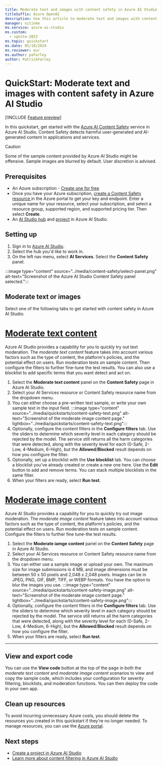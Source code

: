 ```yaml
---
title: Moderate text and images with content safety in Azure AI Studio
titleSuffix: Azure OpenAI
description: Use this article to moderate text and images with content safety in Azure AI Studio.
manager: nitinme
ms.service: azure-ai-studio
ms.custom:
  - ignite-2023
ms.topic: quickstart
ms.date: 05/10/2024
ms.reviewer: eur
ms.author: pafarley
author: PatrickFarley
---
```


# QuickStart: Moderate text and images with content safety in Azure AI Studio

[!INCLUDE [Feature preview](../includes/feature-preview.md)]

In this quickstart, get started with the [Azure AI Content Safety](/azure/ai-services/content-safety/overview) service in Azure AI Studio. Content Safety detects harmful user-generated and AI-generated content in applications and services. 

> [!CAUTION]
> Some of the sample content provided by Azure AI Studio might be offensive. Sample images are blurred by default. User discretion is advised.

## Prerequisites

* An Azure subscription - [Create one for free](https://azure.microsoft.com/free/cognitive-services/)
* Once you have your Azure subscription, <a href="https://aka.ms/acs-create"  title="Create a Content Safety resource"  target="_blank">create a Content Safety resource </a> in the Azure portal to get your key and endpoint. Enter a unique name for your resource, select your subscription, and select a resource group, supported region, and supported pricing tier. Then select **Create**.
* An [AI Studio hub](../how-to/create-azure-ai-resource.md) and [project](../how-to/create-projects.md) in Azure AI Studio. 

## Setting up

1. Sign in to [Azure AI Studio](https://ai.azure.com).
1. Select the hub you'd like to work in.
1. On the left nav menu, select **AI Services**. Select the **Content Safety** panel.

:::image type="content" source="../media/content-safety/select-panel.png" alt-text="Screenshot of the Azure AI Studio Content Safety panel selected.":::

## Moderate text or images

Select one of the following tabs to get started with content safety in Azure AI Studio.

# [Moderate text content](#tab/moderate-text-content)

Azure AI Studio provides a capability for you to quickly try out text moderation. The *moderate text content* feature takes into account various factors such as the type of content, the platform's policies, and the potential effect on users. Run moderation tests on sample content. Then configure the filters to further fine-tune the test results. You can also use a blocklist to add specific terms that you want detect and act on.

1. Select the **Moderate text content** panel on the **Content Safety** page in Azure AI Studio.
1. Select your AI Services resource or Content Safety resource name from the dropdown menu.
1. You can either choose a pre-written text sample, or write your own sample text in the input field.
    :::image type="content" source="../media/quickstarts/content-safety-text.png" alt-text="Screenshot of the moderate image content page." lightbox="../media/quickstarts/content-safety-text.png":::
1. Optionally, configure the content filters in the **Configure filters** tab. Use the sliders to determine which severity level in each category should be rejected by the model. The service still returns all the harm categories that were detected, along with the severity level for each (0-Safe, 2-Low, 4-Medium, 6-High), but the **Allowed**/**Blocked** result depends on how you configure the filter.
1. Optionally, set up a blocklist with the **Use blocklist** tab. You can choose a blocklist you've already created or create a new one here. Use the **Edit** button to add and remove terms. You can stack multiple blocklists in the same filter.
1. When your filters are ready, select **Run test**.

# [Moderate image content](#tab/moderate-image-content)

Azure AI Studio provides a capability for you to quickly try out image moderation. The *moderate image content* feature takes into account various factors such as the type of content, the platform's policies, and the potential effect on users. Run moderation tests on sample content. Configure the filters to further fine tune-the test results. 

1. Select the **Moderate iamge content** panel on the **Content Safety** page in Azure AI Studio.
1. Select your AI Services resource or Content Safety resource name from the dropdown menu.
1. You can either use a sample image or upload your own. The maximum size for image submissions is 4 MB, and image dimensions must be between 50 x 50 pixels and 2,048 x 2,048 pixels. Images can be in JPEG, PNG, GIF, BMP, TIFF, or WEBP formats. You have the option to blur the images you use.
    :::image type="content" source="../media/quickstarts/content-safety-image.png" alt-text="Screenshot of the moderate image content page." lightbox="../media/quickstarts/content-safety-image.png":::
1. Optionally, configure the content filters in the **Configure filters** tab. Use the sliders to determine which severity level in each category should be rejected by the model. The service still returns all the harm categories that were detected, along with the severity level for each (0-Safe, 2-Low, 4-Medium, 6-High), but the **Allowed**/**Blocked** result depends on how you configure the filter.
1. When your filters are ready, select **Run test**.

---

## View and export code

You can use the **View code** button at the top of the page in both the *moderate text content* and *moderate image content* scenarios to view and copy the sample code, which includes your configuration for severity filtering, blocklists, and moderation functions. You can then deploy the code in your own app.


## Clean up resources

To avoid incurring unnecessary Azure costs, you should delete the resources you created in this quickstart if they're no longer needed. To manage resources, you can use the [Azure portal](https://portal.azure.com?azure-portal=true).

## Next steps

- [Create a project in Azure AI Studio](../how-to/create-projects.md)
- [Learn more about content filtering in Azure AI Studio](../concepts/content-filtering.md)